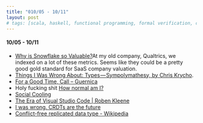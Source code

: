 ```yaml
---
title: "010/05 - 10/11"
layout: post
# tags: [scala, haskell, functional programming, formal verification, culture, programming languages, rust, neural networks, types, literature, working]
---
```


#### 10/05 - 10/11

* [Why is Snowflake so Valuable?](https://www.freshpaint.io/blog/why-is-snowflake-so-valuable)At my old company, Qualtrics, we indexed on a lot of these metrics.  Seems like they could be a pretty good gold standard for SaaS company valuation.
* [Things I Was Wrong About: Types — Sympolymathesy, by Chris Krycho](https://v5.chriskrycho.com/journal/things-i-was-wrong-about/1-types/).
* [For a Good Time, Call – Guernica](https://www.guernicamag.com/for-a-good-time-call/)
* Holy fucking shit [How normal am I?](https://www.hownormalami.eu/)
* [Social Cooling](https://www.socialcooling.com/)
* [The Era of Visual Studio Code | Roben Kleene](https://blog.robenkleene.com/2020/09/21/the-era-of-visual-studio-code/)
* [I was wrong. CRDTs are the future](https://josephg.com/blog/crdts-are-the-future/)
* [Conflict-free replicated data type - Wikipedia](https://en.wikipedia.org/wiki/Conflict-free_replicated_data_type)
